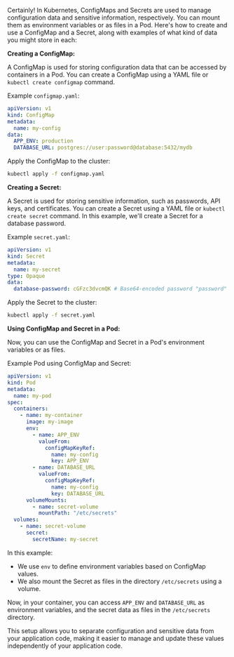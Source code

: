 Certainly! In Kubernetes, ConfigMaps and Secrets are used to manage configuration data and sensitive information, respectively. You can mount them as environment variables or as files in a Pod. Here's how to create and use a ConfigMap and a Secret, along with examples of what kind of data you might store in each:

**Creating a ConfigMap:**

A ConfigMap is used for storing configuration data that can be accessed by containers in a Pod. You can create a ConfigMap using a YAML file or `kubectl create configmap` command.

Example `configmap.yaml`:

```yaml
apiVersion: v1
kind: ConfigMap
metadata:
  name: my-config
data:
  APP_ENV: production
  DATABASE_URL: postgres://user:password@database:5432/mydb
```

Apply the ConfigMap to the cluster:

```bash
kubectl apply -f configmap.yaml
```

**Creating a Secret:**

A Secret is used for storing sensitive information, such as passwords, API keys, and certificates. You can create a Secret using a YAML file or `kubectl create secret` command. In this example, we'll create a Secret for a database password.

Example `secret.yaml`:

```yaml
apiVersion: v1
kind: Secret
metadata:
  name: my-secret
type: Opaque
data:
  database-password: cGFzc3dvcmQK # Base64-encoded password "password"
```

Apply the Secret to the cluster:

```bash
kubectl apply -f secret.yaml
```

**Using ConfigMap and Secret in a Pod:**

Now, you can use the ConfigMap and Secret in a Pod's environment variables or as files.

Example Pod using ConfigMap and Secret:

```yaml
apiVersion: v1
kind: Pod
metadata:
  name: my-pod
spec:
  containers:
    - name: my-container
      image: my-image
      env:
        - name: APP_ENV
          valueFrom:
            configMapKeyRef:
              name: my-config
              key: APP_ENV
        - name: DATABASE_URL
          valueFrom:
            configMapKeyRef:
              name: my-config
              key: DATABASE_URL
      volumeMounts:
        - name: secret-volume
          mountPath: "/etc/secrets"
  volumes:
    - name: secret-volume
      secret:
        secretName: my-secret
```

In this example:

- We use `env` to define environment variables based on ConfigMap values.
- We also mount the Secret as files in the directory `/etc/secrets` using a volume.

Now, in your container, you can access `APP_ENV` and `DATABASE_URL` as environment variables, and the secret data as files in the `/etc/secrets` directory.

This setup allows you to separate configuration and sensitive data from your application code, making it easier to manage and update these values independently of your application code.

